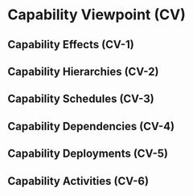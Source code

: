# Capability Viewpoint \(CV\)

## Capability Effects \(CV-1\)

## Capability Hierarchies \(CV-2\)

## Capability Schedules \(CV-3\)

## Capability Dependencies \(CV-4\)

## Capability Deployments \(CV-5\)

## Capability Activities \(CV-6\)



